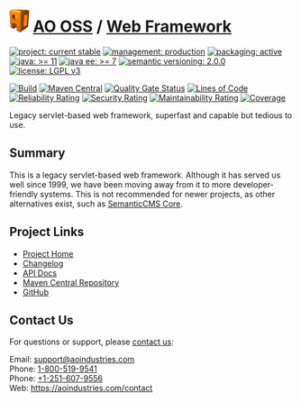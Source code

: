 # [<img src="ao-logo.png" alt="AO Logo" width="35" height="40">](https://github.com/ao-apps) [AO OSS](https://github.com/ao-apps/ao-oss) / [Web Framework](https://github.com/ao-apps/ao-web-framework)

[![project: current stable](https://oss.aoapps.com/ao-badges/project-current-stable.svg)](https://aoindustries.com/life-cycle#project-current-stable)
[![management: production](https://oss.aoapps.com/ao-badges/management-production.svg)](https://aoindustries.com/life-cycle#management-production)
[![packaging: active](https://oss.aoapps.com/ao-badges/packaging-active.svg)](https://aoindustries.com/life-cycle#packaging-active)  
[![java: &gt;= 11](https://oss.aoapps.com/ao-badges/java-11.svg)](https://docs.oracle.com/en/java/javase/11/)
[![java ee: &gt;= 7](https://oss.aoapps.com/ao-badges/javaee-7.svg)](https://docs.oracle.com/javaee/7/)
[![semantic versioning: 2.0.0](https://oss.aoapps.com/ao-badges/semver-2.0.0.svg)](http://semver.org/spec/v2.0.0.html)
[![license: LGPL v3](https://oss.aoapps.com/ao-badges/license-lgpl-3.0.svg)](https://www.gnu.org/licenses/lgpl-3.0)

[![Build](https://github.com/ao-apps/ao-web-framework/workflows/Build/badge.svg?branch=master)](https://github.com/ao-apps/ao-web-framework/actions?query=workflow%3ABuild)
[![Maven Central](https://maven-badges.herokuapp.com/maven-central/com.aoapps/ao-web-framework/badge.svg)](https://maven-badges.herokuapp.com/maven-central/com.aoapps/ao-web-framework)
[![Quality Gate Status](https://sonarcloud.io/api/project_badges/measure?branch=master&project=com.aoapps%3Aao-web-framework&metric=alert_status)](https://sonarcloud.io/dashboard?branch=master&id=com.aoapps%3Aao-web-framework)
[![Lines of Code](https://sonarcloud.io/api/project_badges/measure?branch=master&project=com.aoapps%3Aao-web-framework&metric=ncloc)](https://sonarcloud.io/component_measures?branch=master&id=com.aoapps%3Aao-web-framework&metric=ncloc)  
[![Reliability Rating](https://sonarcloud.io/api/project_badges/measure?branch=master&project=com.aoapps%3Aao-web-framework&metric=reliability_rating)](https://sonarcloud.io/component_measures?branch=master&id=com.aoapps%3Aao-web-framework&metric=Reliability)
[![Security Rating](https://sonarcloud.io/api/project_badges/measure?branch=master&project=com.aoapps%3Aao-web-framework&metric=security_rating)](https://sonarcloud.io/component_measures?branch=master&id=com.aoapps%3Aao-web-framework&metric=Security)
[![Maintainability Rating](https://sonarcloud.io/api/project_badges/measure?branch=master&project=com.aoapps%3Aao-web-framework&metric=sqale_rating)](https://sonarcloud.io/component_measures?branch=master&id=com.aoapps%3Aao-web-framework&metric=Maintainability)
[![Coverage](https://sonarcloud.io/api/project_badges/measure?branch=master&project=com.aoapps%3Aao-web-framework&metric=coverage)](https://sonarcloud.io/component_measures?branch=master&id=com.aoapps%3Aao-web-framework&metric=Coverage)

Legacy servlet-based web framework, superfast and capable but tedious to use.

## Summary
This is a legacy servlet-based web framework.  Although it has served us well
since 1999, we have been moving away from it to more developer-friendly
systems.  This is not recommended for newer projects, as other alternatives
exist, such as [SemanticCMS Core](https://github.com/ao-apps/semanticcms-core).

## Project Links
* [Project Home](https://oss.aoapps.com/web-framework/)
* [Changelog](https://oss.aoapps.com/web-framework/changelog)
* [API Docs](https://oss.aoapps.com/web-framework/apidocs/)
* [Maven Central Repository](https://central.sonatype.com/search?namespace=com.aoapps&q=a%3Aao-web-framework)
* [GitHub](https://github.com/ao-apps/ao-web-framework)

## Contact Us
For questions or support, please [contact us](https://aoindustries.com/contact):

Email: [support@aoindustries.com](mailto:support@aoindustries.com)  
Phone: [1-800-519-9541](tel:1-800-519-9541)  
Phone: [+1-251-607-9556](tel:+1-251-607-9556)  
Web: https://aoindustries.com/contact
